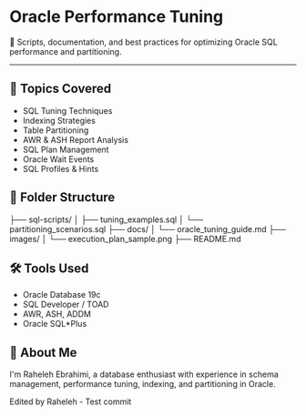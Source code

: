 # Oracle Performance Tuning

🧠 Scripts, documentation, and best practices for optimizing Oracle SQL performance and partitioning.

---

## 📌 Topics Covered

- SQL Tuning Techniques
- Indexing Strategies
- Table Partitioning
- AWR & ASH Report Analysis
- SQL Plan Management
- Oracle Wait Events
- SQL Profiles & Hints

## 📁 Folder Structure


├── sql-scripts/
│   ├── tuning_examples.sql
│   └── partitioning_scenarios.sql
├── docs/
│   └── oracle_tuning_guide.md
├── images/
│   └── execution_plan_sample.png
├── README.md


## 🛠 Tools Used
- Oracle Database 19c
- SQL Developer / TOAD
- AWR, ASH, ADDM
- Oracle SQL*Plus



## 👤 About Me
I'm Raheleh Ebrahimi, a database enthusiast with experience in schema management, performance tuning, indexing, and partitioning in Oracle.

Edited by Raheleh - Test commit

